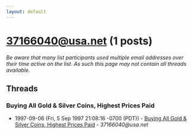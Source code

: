 ```yaml
---
layout: default
---
```


# 37166040@usa.net (1 posts)

_Be aware that many list participants used multiple email addresses over their time active on the list. As such this page may not contain all threads available._

## Threads

### Buying All Gold & Silver Coins, Highest Prices Paid
+ 1997-09-06 (Fri, 5 Sep 1997 21:08:16 -0700 (PDT)) - [Buying All Gold & Silver Coins, Highest Prices Paid](/archive/1997/09/b10219d8ab78bc42ff09294e6a7a94d81fb0a3bbda177702bebe0b8f73f88502) - _37166040@usa.net_

